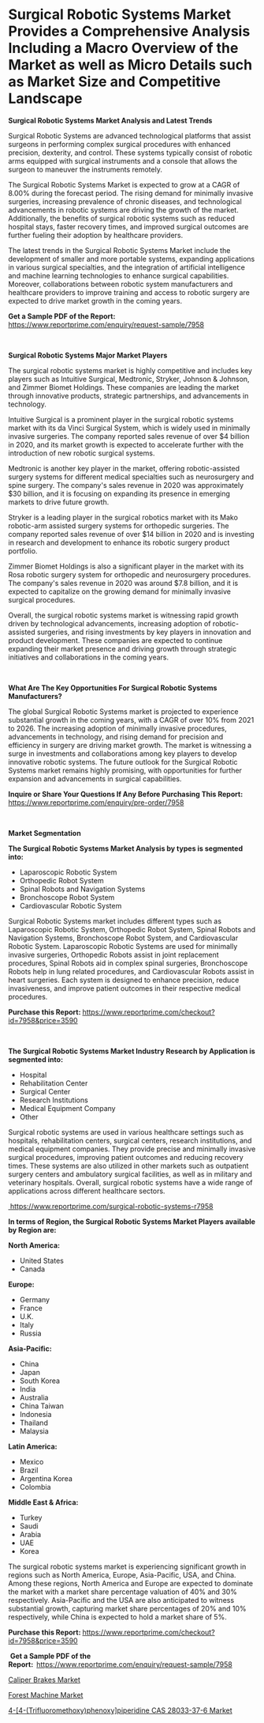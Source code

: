 <p><h1>Surgical Robotic Systems Market Provides a Comprehensive Analysis Including a Macro Overview of the Market as well as Micro Details such as Market Size and Competitive Landscape</h1></p><p><strong>Surgical Robotic Systems Market Analysis and Latest Trends</strong></p>
<p><p>Surgical Robotic Systems are advanced technological platforms that assist surgeons in performing complex surgical procedures with enhanced precision, dexterity, and control. These systems typically consist of robotic arms equipped with surgical instruments and a console that allows the surgeon to maneuver the instruments remotely.</p><p>The Surgical Robotic Systems Market is expected to grow at a CAGR of 8.00% during the forecast period. The rising demand for minimally invasive surgeries, increasing prevalence of chronic diseases, and technological advancements in robotic systems are driving the growth of the market. Additionally, the benefits of surgical robotic systems such as reduced hospital stays, faster recovery times, and improved surgical outcomes are further fueling their adoption by healthcare providers.</p><p>The latest trends in the Surgical Robotic Systems Market include the development of smaller and more portable systems, expanding applications in various surgical specialties, and the integration of artificial intelligence and machine learning technologies to enhance surgical capabilities. Moreover, collaborations between robotic system manufacturers and healthcare providers to improve training and access to robotic surgery are expected to drive market growth in the coming years.</p></p>
<p><strong>Get a Sample PDF of the Report:&nbsp;</strong> <a href="https://www.reportprime.com/enquiry/request-sample/7958">https://www.reportprime.com/enquiry/request-sample/7958</a></p>
<p>&nbsp;</p>
<p><strong>Surgical Robotic Systems Major Market Players</strong></p>
<p><p>The surgical robotic systems market is highly competitive and includes key players such as Intuitive Surgical, Medtronic, Stryker, Johnson & Johnson, and Zimmer Biomet Holdings. These companies are leading the market through innovative products, strategic partnerships, and advancements in technology.</p><p>Intuitive Surgical is a prominent player in the surgical robotic systems market with its da Vinci Surgical System, which is widely used in minimally invasive surgeries. The company reported sales revenue of over $4 billion in 2020, and its market growth is expected to accelerate further with the introduction of new robotic surgical systems.</p><p>Medtronic is another key player in the market, offering robotic-assisted surgery systems for different medical specialties such as neurosurgery and spine surgery. The company's sales revenue in 2020 was approximately $30 billion, and it is focusing on expanding its presence in emerging markets to drive future growth.</p><p>Stryker is a leading player in the surgical robotics market with its Mako robotic-arm assisted surgery systems for orthopedic surgeries. The company reported sales revenue of over $14 billion in 2020 and is investing in research and development to enhance its robotic surgery product portfolio.</p><p>Zimmer Biomet Holdings is also a significant player in the market with its Rosa robotic surgery system for orthopedic and neurosurgery procedures. The company's sales revenue in 2020 was around $7.8 billion, and it is expected to capitalize on the growing demand for minimally invasive surgical procedures.</p><p>Overall, the surgical robotic systems market is witnessing rapid growth driven by technological advancements, increasing adoption of robotic-assisted surgeries, and rising investments by key players in innovation and product development. These companies are expected to continue expanding their market presence and driving growth through strategic initiatives and collaborations in the coming years.</p></p>
<p>&nbsp;</p>
<p><strong>What Are The Key Opportunities For Surgical Robotic Systems Manufacturers?</strong></p>
<p><p>The global Surgical Robotic Systems market is projected to experience substantial growth in the coming years, with a CAGR of over 10% from 2021 to 2026. The increasing adoption of minimally invasive procedures, advancements in technology, and rising demand for precision and efficiency in surgery are driving market growth. The market is witnessing a surge in investments and collaborations among key players to develop innovative robotic systems. The future outlook for the Surgical Robotic Systems market remains highly promising, with opportunities for further expansion and advancements in surgical capabilities.</p></p>
<p><strong>Inquire or Share Your Questions If Any Before Purchasing This Report:</strong> <a href="https://www.reportprime.com/enquiry/pre-order/7958">https://www.reportprime.com/enquiry/pre-order/7958</a></p>
<p>&nbsp;</p>
<p><strong>Market Segmentation</strong></p>
<p><strong>The Surgical Robotic Systems Market Analysis by types is segmented into:</strong></p>
<p><ul><li>Laparoscopic Robotic System</li><li>Orthopedic Robot System</li><li>Spinal Robots and Navigation Systems</li><li>Bronchoscope Robot System</li><li>Cardiovascular Robotic System</li></ul></p>
<p><p>Surgical Robotic Systems market includes different types such as Laparoscopic Robotic System, Orthopedic Robot System, Spinal Robots and Navigation Systems, Bronchoscope Robot System, and Cardiovascular Robotic System. Laparoscopic Robotic Systems are used for minimally invasive surgeries, Orthopedic Robots assist in joint replacement procedures, Spinal Robots aid in complex spinal surgeries, Bronchoscope Robots help in lung related procedures, and Cardiovascular Robots assist in heart surgeries. Each system is designed to enhance precision, reduce invasiveness, and improve patient outcomes in their respective medical procedures.</p></p>
<p><strong>Purchase this Report:&nbsp;</strong><a href="https://www.reportprime.com/checkout?id=7958&price=3590">https://www.reportprime.com/checkout?id=7958&price=3590</a></p>
<p>&nbsp;</p>
<p><strong>The Surgical Robotic Systems Market Industry Research by Application is segmented into:</strong></p>
<p><ul><li>Hospital</li><li>Rehabilitation Center</li><li>Surgical Center</li><li>Research Institutions</li><li>Medical Equipment Company</li><li>Other</li></ul></p>
<p><p>Surgical robotic systems are used in various healthcare settings such as hospitals, rehabilitation centers, surgical centers, research institutions, and medical equipment companies. They provide precise and minimally invasive surgical procedures, improving patient outcomes and reducing recovery times. These systems are also utilized in other markets such as outpatient surgery centers and ambulatory surgical facilities, as well as in military and veterinary hospitals. Overall, surgical robotic systems have a wide range of applications across different healthcare sectors.</p></p>
<p><a href="https://www.reportprime.com/surgical-robotic-systems-r7958">&nbsp;https://www.reportprime.com/surgical-robotic-systems-r7958</a></p>
<p><strong>In terms of Region, the Surgical Robotic Systems Market Players available by Region are:</strong></p>
<p>
    <p> <strong> North America: </strong>
        <ul>
            <li>United States</li>
            <li>Canada</li>
        </ul>
        </p> 
    <p> <strong> Europe: </strong>
        <ul>
            <li>Germany</li>
            <li>France</li>
            <li>U.K.</li>
            <li>Italy</li>
            <li>Russia</li>
        </ul>
        </p> 
    <p> <strong> Asia-Pacific: </strong>
        <ul>
            <li>China</li>
            <li>Japan</li>
            <li>South Korea</li>
            <li>India</li>
            <li>Australia</li>
            <li>China Taiwan</li>
            <li>Indonesia</li>
            <li>Thailand</li>
            <li>Malaysia</li>
        </ul>
        </p> 
    <p> <strong> Latin America: </strong>
        <ul>
            <li>Mexico</li>
            <li>Brazil</li>
            <li>Argentina Korea</li>
            <li>Colombia</li>
        </ul>
        </p> 
    <p> <strong> Middle East & Africa: </strong>
        <ul>
            <li>Turkey</li>
            <li>Saudi</li>
            <li>Arabia</li>
            <li>UAE</li>
            <li>Korea</li>
        </ul>
    </p>
    </p>
<p><p>The surgical robotic systems market is experiencing significant growth in regions such as North America, Europe, Asia-Pacific, USA, and China. Among these regions, North America and Europe are expected to dominate the market with a market share percentage valuation of 40% and 30% respectively. Asia-Pacific and the USA are also anticipated to witness substantial growth, capturing market share percentages of 20% and 10% respectively, while China is expected to hold a market share of 5%.</p></p>
<p><strong>Purchase this Report: </strong><a href="https://www.reportprime.com/checkout?id=7958&price=3590">https://www.reportprime.com/checkout?id=7958&price=3590</a></p>
<p>&nbsp;<strong>Get a Sample PDF of the Report:&nbsp;&nbsp;</strong><a href="https://www.reportprime.com/enquiry/request-sample/7958">https://www.reportprime.com/enquiry/request-sample/7958</a></p>
<p><strong></strong></p>
<p><p><a href="https://www.linkedin.com/pulse/caliper-brakes-market-key-successful-business-strategy-oecce">Caliper Brakes Market</a></p><p><a href="https://www.linkedin.com/pulse/forest-machine-market-report-reveals-latest-trends-growth-51rje">Forest Machine Market</a></p><p><a href="https://www.linkedin.com/pulse/4-4-trifluoromethoxyphenoxypiperidine-cas-28033-37-6-market-v70ve">4-[4-(Trifluoromethoxy)phenoxy]piperidine CAS 28033-37-6 Market</a></p></p>